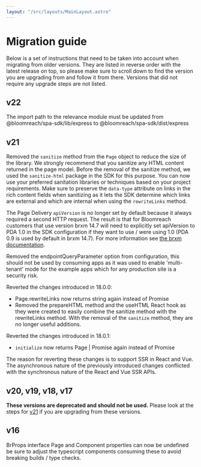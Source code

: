 ```yaml
---
layout: "/src/layouts/MainLayout.astro"
---
```


# Migration guide

Below is a set of instructions that need to be taken into account when migrating from older versions. They are listed in
reverse order with the latest release on top, so please make sure to scroll down to find the version you are upgrading
from and follow it from there. Versions that did not require any upgrade steps are not listed.

## v22

The import path to the relevance module must be updated from @bloomreach/spa-sdk/lib/express to
@bloomreach/spa-sdk/dist/express

## v21

Removed the `sanitize` method from the `Page` object to reduce the size of the library. We strongly recommend that you
sanitize any HTML content returned in the page model. Before the removal of the sanitize method, we used the
`sanitize-html` package in the SDK for this purpose. You can now use your preferred sanitation libraries or techniques
based on your project requirements. Make sure to preserve the `data-type` attribute on links in the rich content fields
when sanitizing as it lets the SDK determine which links are external and which are internal when using the `rewriteLinks`
method.

The Page Delivery `apiVersion` is no longer set by default because it always required a second HTTP request. The result is
that for Bloomreach customers that use version brxm 14.7 will need to explicitly set apiVersion to PDA 1.0 in the SDK
configuration if they want to use / were using 1.0 (PDA 0.9 is used by default in brxm 14.7). For more information see
[the brxm documentation](https://xmdocumentation.bloomreach.com/library/concepts/page-model-api/configuration.html).

Removed the endpointQueryParameter option from configuration, this should not be used by consuming apps as it was used
to enable 'multi-tenant' mode for the example apps which for any production site is a security risk.

Reverted the changes introduced in 18.0.0:

- Page.rewriteLinks now returns string again instead of Promise
- Removed the prepareHTML method and the useHTML React hook as they were created to easily combine the sanitize method
  with the rewriteLinks method. With the removal of the `sanitize` method, they are no longer useful additions.

Reverted the changes introduced in 18.0.1:

- `initialize` now returns Page | Promise again instead of Promise

The reason for reverting these changes is to support SSR in React and Vue. The asynchronous nature of the previously introduced changes conflicted with the synchronous nature of the React and Vue SSR APIs.

## v20, v19, v18, v17

**These versions are deprecated and should not be used.** Please look at the steps for [v21](#v21) if you are upgrading
from these versions.

## v16

BrProps interface Page and Component properties can now be undefined be sure to adjust the typescript components
consuming these to avoid breaking builds / type checks.
